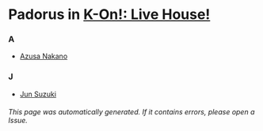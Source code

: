 # Padorus in [K-On!: Live House!](https://myanimelist.net/anime/6862/K-On__Live_House)

### A
* [Azusa Nakano](https://github.com/shadow578/Project-Padoru/blob/master/table-of-contents/characters/AzusaNakano.md)

### J
* [Jun Suzuki](https://github.com/shadow578/Project-Padoru/blob/master/table-of-contents/characters/JunSuzuki.md)

###### This page was automatically generated. If it contains errors, please open a Issue.

